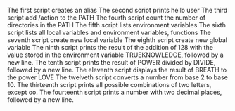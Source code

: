 The first script creates an alias
The second script prints hello user
The third script add /action to the PATH
The fourth script count the number of directories in the PATH
The fifth script lists environment variables
The sixth script lists all local variables and environment variables, functions
The seventh script create new local variable
The eighth script create new global variable
The ninth script prints the result of the addition of 128 with the value stored in the environment variable TRUEKNOWLEDGE, followed by a new line.
The tenth script prints the result of POWER divided by DIVIDE, followed by a new line.
The eleventh script displays the result of BREATH to the power LOVE
The twelveth script converts a number from base 2 to base 10.
The thirteenth script prints all possible combinations of two letters, except oo.
The fourteenth script prints a number with two decimal places, followed by a new line.

